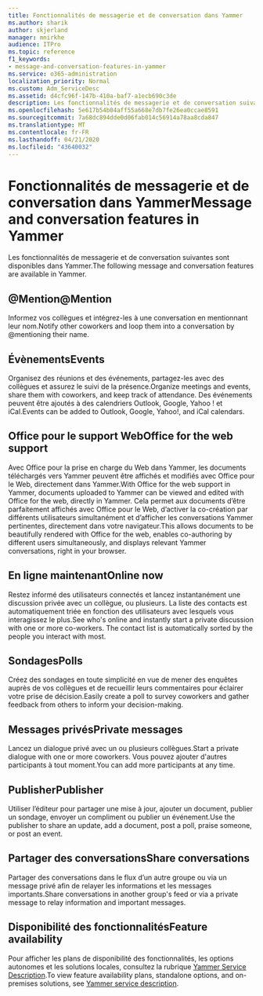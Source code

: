```yaml
---
title: Fonctionnalités de messagerie et de conversation dans Yammer
ms.author: sharik
author: skjerland
manager: mnirkhe
audience: ITPro
ms.topic: reference
f1_keywords:
- message-and-conversation-features-in-yammer
ms.service: o365-administration
localization_priority: Normal
ms.custom: Adm_ServiceDesc
ms.assetid: d4cfc96f-147b-410a-baf7-a1ecb690c3de
description: Les fonctionnalités de messagerie et de conversation suivantes sont disponibles dans Yammer.
ms.openlocfilehash: 5e617b54b04aff55a668e7db7fe26ea0ccae8591
ms.sourcegitcommit: 7a68dc894dde0d06fab014c56914a78aa8cda847
ms.translationtype: MT
ms.contentlocale: fr-FR
ms.lasthandoff: 04/21/2020
ms.locfileid: "43640032"
---
```

# <a name="message-and-conversation-features-in-yammer"></a><span data-ttu-id="d37d6-103">Fonctionnalités de messagerie et de conversation dans Yammer</span><span class="sxs-lookup"><span data-stu-id="d37d6-103">Message and conversation features in Yammer</span></span>

<span data-ttu-id="d37d6-104">Les fonctionnalités de messagerie et de conversation suivantes sont disponibles dans Yammer.</span><span class="sxs-lookup"><span data-stu-id="d37d6-104">The following message and conversation features are available in Yammer.</span></span>
  
## <a name="mention"></a><span data-ttu-id="d37d6-105">@Mention</span><span class="sxs-lookup"><span data-stu-id="d37d6-105">@Mention</span></span>

<span data-ttu-id="d37d6-106">Informez vos collègues et intégrez-les à une conversation en mentionnant leur nom.</span><span class="sxs-lookup"><span data-stu-id="d37d6-106">Notify other coworkers and loop them into a conversation by @mentioning their name.</span></span>

## <a name="events"></a><span data-ttu-id="d37d6-107">Évènements</span><span class="sxs-lookup"><span data-stu-id="d37d6-107">Events</span></span>

<span data-ttu-id="d37d6-108">Organisez des réunions et des événements, partagez-les avec des collègues et assurez le suivi de la présence.</span><span class="sxs-lookup"><span data-stu-id="d37d6-108">Organize meetings and events, share them with coworkers, and keep track of attendance.</span></span> <span data-ttu-id="d37d6-109">Des événements peuvent être ajoutés à des calendriers Outlook, Google, Yahoo ! et iCal.</span><span class="sxs-lookup"><span data-stu-id="d37d6-109">Events can be added to Outlook, Google, Yahoo!, and iCal calendars.</span></span>
  
## <a name="office-for-the-web-support"></a><span data-ttu-id="d37d6-110">Office pour le support Web</span><span class="sxs-lookup"><span data-stu-id="d37d6-110">Office for the web support</span></span>

<span data-ttu-id="d37d6-111">Avec Office pour la prise en charge du Web dans Yammer, les documents téléchargés vers Yammer peuvent être affichés et modifiés avec Office pour le Web, directement dans Yammer.</span><span class="sxs-lookup"><span data-stu-id="d37d6-111">With Office for the web support in Yammer, documents uploaded to Yammer can be viewed and edited with Office for the web, directly in Yammer.</span></span> <span data-ttu-id="d37d6-112">Cela permet aux documents d’être parfaitement affichés avec Office pour le Web, d’activer la co-création par différents utilisateurs simultanément et d’afficher les conversations Yammer pertinentes, directement dans votre navigateur.</span><span class="sxs-lookup"><span data-stu-id="d37d6-112">This allows documents to be beautifully rendered with Office for the web, enables co-authoring by different users simultaneously, and displays relevant Yammer conversations, right in your browser.</span></span>

## <a name="online-now"></a><span data-ttu-id="d37d6-113">En ligne maintenant</span><span class="sxs-lookup"><span data-stu-id="d37d6-113">Online now</span></span>

<span data-ttu-id="d37d6-p103">Restez informé des utilisateurs connectés et lancez instantanément une discussion privée avec un collègue, ou plusieurs. La liste des contacts est automatiquement triée en fonction des utilisateurs avec lesquels vous interagissez le plus.</span><span class="sxs-lookup"><span data-stu-id="d37d6-p103">See who's online and instantly start a private discussion with one or more co-workers. The contact list is automatically sorted by the people you interact with most.</span></span>

## <a name="polls"></a><span data-ttu-id="d37d6-116">Sondages</span><span class="sxs-lookup"><span data-stu-id="d37d6-116">Polls</span></span>

<span data-ttu-id="d37d6-117">Créez des sondages en toute simplicité en vue de mener des enquêtes auprès de vos collègues et de recueillir leurs commentaires pour éclairer votre prise de décision.</span><span class="sxs-lookup"><span data-stu-id="d37d6-117">Easily create a poll to survey coworkers and gather feedback from others to inform your decision-making.</span></span>
  
## <a name="private-messages"></a><span data-ttu-id="d37d6-118">Messages privés</span><span class="sxs-lookup"><span data-stu-id="d37d6-118">Private messages</span></span>

<span data-ttu-id="d37d6-119">Lancez un dialogue privé avec un ou plusieurs collègues.</span><span class="sxs-lookup"><span data-stu-id="d37d6-119">Start a private dialogue with one or more coworkers.</span></span> <span data-ttu-id="d37d6-120">Vous pouvez ajouter d'autres participants à tout moment.</span><span class="sxs-lookup"><span data-stu-id="d37d6-120">You can add more participants at any time.</span></span>

## <a name="publisher"></a><span data-ttu-id="d37d6-121">Publisher</span><span class="sxs-lookup"><span data-stu-id="d37d6-121">Publisher</span></span>

<span data-ttu-id="d37d6-122">Utiliser l’éditeur pour partager une mise à jour, ajouter un document, publier un sondage, envoyer un compliment ou publier un événement.</span><span class="sxs-lookup"><span data-stu-id="d37d6-122">Use the publisher to share an update, add a document, post a poll, praise someone, or post an event.</span></span>
    
## <a name="share-conversations"></a><span data-ttu-id="d37d6-123">Partager des conversations</span><span class="sxs-lookup"><span data-stu-id="d37d6-123">Share conversations</span></span>

<span data-ttu-id="d37d6-124">Partager des conversations dans le flux d’un autre groupe ou via un message privé afin de relayer les informations et les messages importants.</span><span class="sxs-lookup"><span data-stu-id="d37d6-124">Share conversations in another group's feed or via a private message to relay information and important messages.</span></span>
  
## <a name="feature-availability"></a><span data-ttu-id="d37d6-125">Disponibilité des fonctionnalités</span><span class="sxs-lookup"><span data-stu-id="d37d6-125">Feature availability</span></span>

<span data-ttu-id="d37d6-126">Pour afficher les plans de disponibilité des fonctionnalités, les options autonomes et les solutions locales, consultez la rubrique [Yammer Service Description](yammer-service-description.md).</span><span class="sxs-lookup"><span data-stu-id="d37d6-126">To view feature availability plans, standalone options, and on-premises solutions, see [Yammer service description](yammer-service-description.md).</span></span>
  
